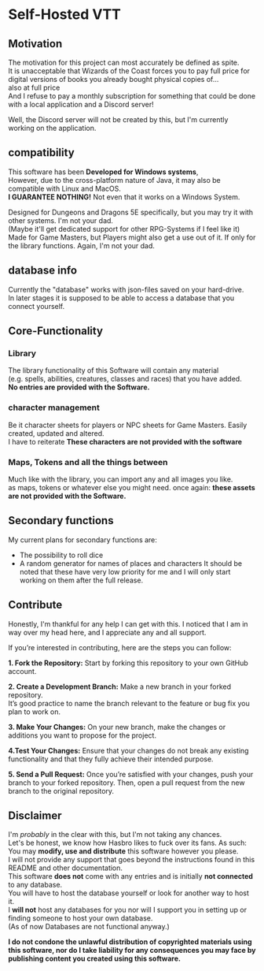 # Self-Hosted VTT

## Motivation

The motivation for this project can most accurately be defined as spite.  
It is unacceptable that Wizards of the Coast forces you to pay full price for digital versions of books
you already bought physical copies of...  
also at full price  
And I refuse to pay a monthly subscription for something that could be done with a local application and a Discord server!

Well, the Discord server will not be created by this, but I'm currently working on the application.  

## compatibility

This software has been **Developed for Windows systems**,  
However, due to the cross-platform nature of Java, it may also be compatible with Linux and MacOS.  
**I GUARANTEE NOTHING!** Not even that it works on a Windows System.  

Designed for Dungeons and Dragons 5E specifically, but you may try it with other systems. I'm not your dad.  
(Maybe it'll get dedicated support for other RPG-Systems if I feel like it)  
Made for Game Masters, but Players might also get a use out of it. If only for the library functions. Again, I'm not your dad.  

## database info

Currently the "database" works with json-files saved on your hard-drive.  
In later stages it is supposed to be able to access a database that you connect yourself.

## Core-Functionality

### Library

The library functionality of this Software will contain any material  
(e.g. spells, abilities, creatures, classes and races) that you have added.    
**No entries are provided with the Software.**

### character management

Be it character sheets for players or NPC sheets for Game Masters. Easily created, updated and altered.  
I have to reiterate **These characters are not provided with the software**

### Maps, Tokens and all the things between

Much like with the library, you can import any and all images you like.  
as maps, tokens or whatever else you might need.
once again: **these assets are not provided with the Software.**

## Secondary functions

My current plans for secondary functions are:  
- The possibility to roll dice
- A random generator for names of places and characters
It should be noted that these have very low priority for me and I will only start working on them after the full release.

## Contribute

Honestly, I'm thankful for any help I can get with this. I noticed that I am in way over my head here, and I appreciate any and all support.

If you’re interested in contributing, here are the steps you can follow:

**1. Fork the Repository:** Start by forking this repository to your own GitHub account.

**2. Create a Development Branch:** Make a new branch in your forked repository.  
It’s good practice to name the branch relevant to the feature or bug fix you plan to work on.

**3. Make Your Changes:** On your new branch, make the changes or additions you want to propose for the project.

**4.Test Your Changes:** Ensure that your changes do not break any existing functionality and that they fully achieve their intended purpose.

**5. Send a Pull Request:** Once you’re satisfied with your changes, push your branch to your forked repository.
Then, open a pull request from the new branch to the original repository.

## Disclaimer

I'm *probably* in the clear with this, but I'm not taking any chances.  
Let's be honest, we know how Hasbro likes to fuck over its fans. As such:  
You may **modify, use and distribute** this software however you please.  
I will not provide any support that goes beyond the instructions found in this README and other documentation.  
This software **does not** come with any entries and is initially **not connected** to any database.  
You will have to host the database yourself or look for another way to host it.  
I **will not** host any databases for you nor will I support you in setting up or finding someone to host your own database.  
(As of now Databases are not functional anyway.)  

**I do not condone the unlawful distribution of copyrighted materials using this software,
nor do I take liability for any consequences you may face by publishing content you created using this software.**
